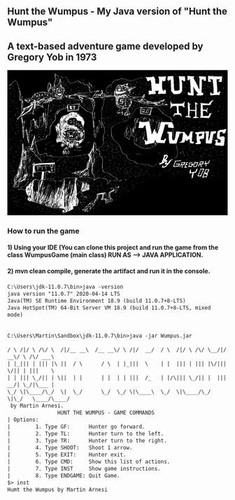 ## Hunt the Wumpus - My Java version of "Hunt the Wumpus"
## A text-based adventure game developed by Gregory Yob in 1973
![](WUMPUS.png)
### How to run the game
#### 1) Using your IDE (You can clone this project and run the game from the class **WumpusGame** (main class) RUN AS --> JAVA APPLICATION.

#### 2) mvn clean compile, generate the artifact and run it in the console.
```
C:\Users\jdk-11.0.7\bin>java -version
java version "11.0.7" 2020-04-14 LTS
Java(TM) SE Runtime Environment 18.9 (build 11.0.7+8-LTS)
Java HotSpot(TM) 64-Bit Server VM 18.9 (build 11.0.7+8-LTS, mixed mode)


C:\Users\Martin\Sandbox\jdk-11.0.7\bin>java -jar Wumpus.jar

/ \ /|/ \ /\/ \  /|/__ __\  /__ __\/ \ /|/  __/  / \  /|/ \ /\/ \__/|/  __\/ \ /\/ ___\
| |_||| | ||| |\ ||  / \      / \  | |_|||  \    | |  ||| | ||| |\/|||  \/|| | |||    \
| | ||| \_/|| | \||  | |      | |  | | |||  /_   | |/\||| \_/|| |  |||  __/| \_/|\___ |
\_/ \|\____/\_/  \|  \_/      \_/  \_/ \|\____\  \_/  \|\____/\_/  \|\_/   \____/\____/
 by Martin Arnesi.
                HUNT THE WUMPUS - GAME COMMANDS
| Options:
|        1. Type GF:      Hunter go forward.
|        2. Type TL:      Hunter turn to the left.
|        3. Type TR:      Hunter turn to the right.
|        4. Type SHOOT:   Shoot 1 arrow.
|        5. Type EXIT:    Hunter exit.
|        6. Type CMD:     Show this list of actions.
|        7. Type INST     Show game instructions.
|        8. Type ENDGAME: Quit Game.
$> inst
Humt the Wumpus by Martin Arnesi
```
